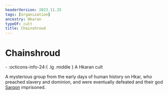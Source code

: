 ```yaml
---
headerVersion: 2023.11.25
tags: [organization]
ancestry: Hkaran
typeOf: cult
title: Chainshroud
---
```

# Chainshroud
<div class="grid cards ext-narrow-margin ext-one-column" markdown>
-
   :octicons-info-24:{ .lg .middle } A Hkaran cult  
</div>


A mysterious group from the early days of human history on Hkar, who preached slavery and dominion, and were eventually defeated and their god [Sarqon](<../cosmology/gods/incorporeal-gods/sarqon.md>) imprisoned.